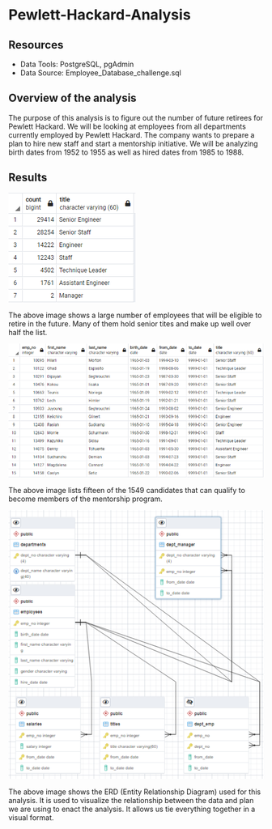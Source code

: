 # Pewlett-Hackard-Analysis

## Resources

* Data Tools: PostgreSQL, pgAdmin
* Data Source: Employee_Database_challenge.sql

## Overview of the analysis

The purpose of this analysis is to figure out the number of future retirees for Pewlett Hackard.
We will be looking at employees from all departments currently employed by Pewlett Hackard. The 
company wants to prepare a plan to hire new staff and start a mentorship initiative. We will be 
analyzing birth dates from 1952 to 1955 as well as hired dates from 1985 to 1988.

## Results


![Picture of results](Future_Job_Openings.png)


The above image shows a large number of employees that will be eligible to retire in the future.
Many of them hold senior tites and make up well over half the list. 


![Picture of results](Mentorship_results.png)


The above image lists fifteen of the 1549 candidates that can qualify to become members of the 
mentorship program.


![Picture of results](Employee_Database_ERD.png)


The above image shows the ERD (Entity Relationship Diagram) used for this analysis. It is used to 
visualize the relationship between the data and plan we are using to enact the analysis. It allows
us tie everything together in a visual format.


